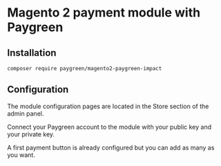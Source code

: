 # Magento 2 payment module with Paygreen

## Installation

```
composer require paygreen/magento2-paygreen-impact
```

## Configuration

The module configuration pages are located in the Store section of the admin panel.

Connect your Paygreen account to the module with your public key and your private key.

A first payment button is already configured but you can add as many as you want.
